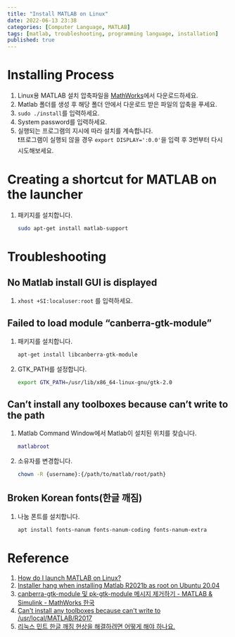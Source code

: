 ```yaml
---
title: "Install MATLAB on Linux"
date: 2022-06-13 23:38
categories: [Computer Language, MATLAB]
tags: [matlab, troubleshooting, programming language, installation]     # TAG names should always be lowercase
published: true
---
```


# Installing Process
1. Linux용 MATLAB 설치 압축파일을 [MathWorks](https://kr.mathworks.com/downloads/web_downloads/)에서 다운로드하세요.
2. Matlab 폴더를 생성 후 해당 폴더 안에서 다운로드 받은 파일의 압축을 푸세요.
3. `sudo ./install`를 입력하세요.
4. System password를 입력하세요.
5. 실행되는 프로그램의 지시에 따라 설치를 계속합니다. \
❗프로그램이 실행되 않을 경우 `export DISPLAY=':0.0'`을 입력 후 3번부터 다시 시도해보세요.

# Creating a shortcut for MATLAB on the launcher
1. 패키지를 설치합니다.
    ```bash
    sudo apt-get install matlab-support
    ```

# Troubleshooting
## No Matlab install GUI is displayed
1. `xhost +SI:localuser:root` 를 입력하세요.

## Failed to load module “canberra-gtk-module”
1. 패키지를 설치합니다.
    ```bash
    apt-get install libcanberra-gtk-module
    ```

2. GTK_PATH를 설정합니다.
    ```bash
    export GTK_PATH=/usr/lib/x86_64-linux-gnu/gtk-2.0
    ```

## Can’t install any toolboxes because can’t write to the path
1. Matlab Command Window에서 Matlab이 설치된 위치를 찾습니다.
    ```matlab
    matlabroot
    ```
2. 소유자를 변경합니다.
    ```bash
    chown -R {username}:{/path/to/matlab/root/path}
    ```

## Broken Korean fonts(한글 깨짐)
1. 나눔 폰트를 설치합니다.
    ```bash
    apt install fonts-nanum fonts-nanum-coding fonts-nanum-extra
    ```

# Reference
1. [How do I launch MATLAB on Linux?](https://kr.mathworks.com/matlabcentral/answers/93739-how-do-i-launch-matlab-on-linux)
2. [Installer hang when installing Matlab R2021b as root on Ubuntu 20.04](https://kr.mathworks.com/matlabcentral/answers/1459909-installer-hang-when-installing-matlab-r2021b-as-root-on-ubuntu-20-04#comment_1759029)
3. [canberra-gtk-module 및 pk-gtk-module 메시지 제거하기 - MATLAB & Simulink - MathWorks 한국](https://kr.mathworks.com/help/matlab/matlab_env/remove-canberra-gtk-module-and-pk-gtk-module-messages.html)
4. [Can't install any toolboxes because can't write to /usr/local/MATLAB/R2017](https://ww2.mathworks.cn/matlabcentral/answers/334889-can-t-install-any-toolboxes-because-can-t-write-to-usr-local-matlab-r2017#answer_288226)
5. [리눅스 민트 한글 깨짐 현상을 해결하려면 어떻게 해야 하나요.](https://kr.mathworks.com/matlabcentral/answers/501408-)
